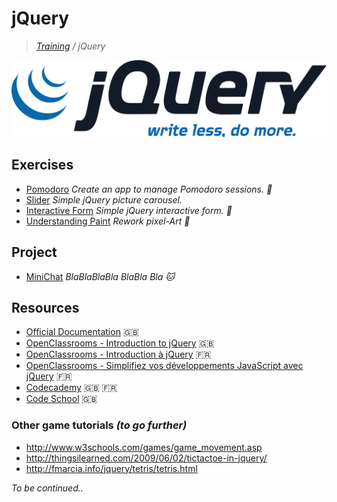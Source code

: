 # jQuery
>_[Training](https://gitlab.com/simplon-co/training) / jQuery_

![jQuery](jquery.png)

## Exercises

* [Pomodoro](https://gitlab.com/simplon-co/jquery-pomodoro)
  _Create an app to manage Pomodoro sessions. :tomato:_
* [Slider](https://gitlab.com/simplon-co/jquery-slider) _Simple jQuery picture carousel._
* [Interactive Form](https://gitlab.com/simplon-co/jquery-form) _Simple jQuery interactive form. :pencil:_
* [Understanding Paint](https://gitlab.com/simplon-co/jquery-paint)
  _Rework pixel-Art :art:_

## Project

* [MiniChat](https://gitlab.com/simplon-co/project-chat) _BlaBlaBlaBla BlaBla Bla :cat:_

## Resources

* [Official Documentation](http://api.jquery.com/) :gb:
* [OpenClassrooms - Introduction to jQuery](https://openclassrooms.com/courses/intro-to-jquery) :gb:
* [OpenClassrooms - Introduction à jQuery](https://openclassrooms.com/courses/introduction-a-jquery-4) :fr:
* [OpenClassrooms - Simplifiez vos développements JavaScript avec jQuery](https://openclassrooms.com/courses/simplifiez-vos-developpements-javascript-avec-jquery) :fr:
* [Codecademy](https://www.codecademy.com/learn/jquery) :gb: :fr:
* [Code School](https://www.codeschool.com/courses/try-jquery) :gb:

### Other game tutorials _(to go further)_

* http://www.w3schools.com/games/game_movement.asp
* http://thingsilearned.com/2009/06/02/tictactoe-in-jquery/
* http://fmarcia.info/jquery/tetris/tetris.html


_To be continued.._
